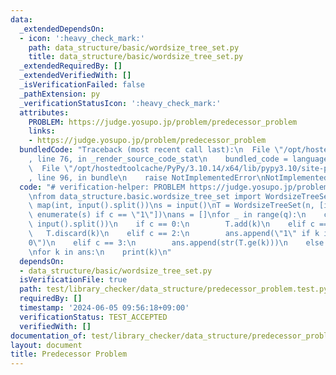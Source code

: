 ```yaml
---
data:
  _extendedDependsOn:
  - icon: ':heavy_check_mark:'
    path: data_structure/basic/wordsize_tree_set.py
    title: data_structure/basic/wordsize_tree_set.py
  _extendedRequiredBy: []
  _extendedVerifiedWith: []
  _isVerificationFailed: false
  _pathExtension: py
  _verificationStatusIcon: ':heavy_check_mark:'
  attributes:
    PROBLEM: https://judge.yosupo.jp/problem/predecessor_problem
    links:
    - https://judge.yosupo.jp/problem/predecessor_problem
  bundledCode: "Traceback (most recent call last):\n  File \"/opt/hostedtoolcache/PyPy/3.10.14/x64/lib/pypy3.10/site-packages/onlinejudge_verify/documentation/build.py\"\
    , line 76, in _render_source_code_stat\n    bundled_code = language.bundle(\n\
    \  File \"/opt/hostedtoolcache/PyPy/3.10.14/x64/lib/pypy3.10/site-packages/onlinejudge_verify/languages/python.py\"\
    , line 96, in bundle\n    raise NotImplementedError\nNotImplementedError\n"
  code: "# verification-helper: PROBLEM https://judge.yosupo.jp/problem/predecessor_problem\n\
    \nfrom data_structure.basic.wordsize_tree_set import WordsizeTreeSet\n\nn, q =\
    \ map(int, input().split())\ns = input()\nT = WordsizeTreeSet(n, [i for i, c in\
    \ enumerate(s) if c == \"1\"])\nans = []\nfor _ in range(q):\n    c, k = map(int,\
    \ input().split())\n    if c == 0:\n        T.add(k)\n    elif c == 1:\n     \
    \   T.discard(k)\n    elif c == 2:\n        ans.append(\"1\" if k in T else \"\
    0\")\n    elif c == 3:\n        ans.append(str(T.ge(k)))\n    else:\n        ans.append(str(T.le(k)))\n\
    \nfor k in ans:\n    print(k)\n"
  dependsOn:
  - data_structure/basic/wordsize_tree_set.py
  isVerificationFile: true
  path: test/library_checker/data_structure/predecessor_problem.test.py
  requiredBy: []
  timestamp: '2024-06-05 09:56:18+09:00'
  verificationStatus: TEST_ACCEPTED
  verifiedWith: []
documentation_of: test/library_checker/data_structure/predecessor_problem.test.py
layout: document
title: Predecessor Problem
---
```

